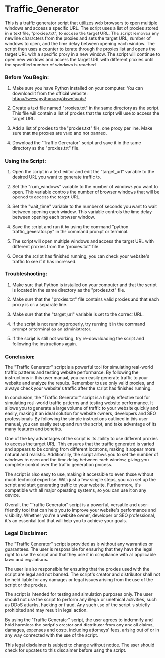 # Traffic_Generator #

This is a traffic generator script that utilizes web browsers to open multiple windows and access a specific URL. The script uses a list of proxies stored in a text file, "proxies.txt", to access the target URL. The script removes any newline characters from the proxies and sets the target URL, number of windows to open, and the time delay between opening each window. The script then uses a counter to iterate through the proxies list and opens the target URL with a specific proxy in a new window. The script will continue to open new windows and access the target URL with different proxies until the specified number of windows is reached.

### Before You Begin: ###

 1. Make sure you have Python installed on your computer. You can download it from the official website: https://www.python.org/downloads/

 2. Create a text file named "proxies.txt" in the same directory as the script. This file will contain a list of proxies that the script will use to access the target URL.

 3. Add a list of proxies to the "proxies.txt" file, one proxy per line. Make sure that the proxies are valid and not banned.

 4. Download the "Traffic Generator" script and save it in the same directory as the "proxies.txt" file.

### Using the Script: ###

 1. Open the script in a text editor and edit the "target_url" variable to the desired URL you want to generate traffic to.

 2. Set the "num_windows" variable to the number of windows you want to open. This variable controls the number of browser windows that will be opened to access the target URL.

 3. Set the "wait_time" variable to the number of seconds you want to wait between opening each window. This variable controls the time delay between opening each browser window.

 4. Save the script and run it by using the command "python traffic_generator.py" in the command prompt or terminal.

 5. The script will open multiple windows and access the target URL with different proxies from the "proxies.txt" file.

 6. Once the script has finished running, you can check your website's traffic to see if it has increased.

### Troubleshooting: ###

 1. Make sure that Python is installed on your computer and that the script is located in the same directory as the "proxies.txt" file.

 2. Make sure that the "proxies.txt" file contains valid proxies and that each proxy is on a separate line.

 3. Make sure that the "target_url" variable is set to the correct URL.

 4. If the script is not running properly, try running it in the command prompt or terminal as an administrator.

 5. If the script is still not working, try re-downloading the script and following the instructions again.

### Conclusion: ###

The "Traffic Generator" script is a powerful tool for simulating real-world traffic patterns and testing website performance. By following the instructions in this user manual, you can easily generate traffic to your website and analyze the results. Remember to use only valid proxies, and always check your website's traffic after the script has finished running.

In conclusion, the "Traffic Generator" script is a highly effective tool for simulating real-world traffic patterns and testing website performance. It allows you to generate a large volume of traffic to your website quickly and easily, making it an ideal solution for website owners, developers and SEO professionals. By following the simple instructions outlined in this user manual, you can easily set up and run the script, and take advantage of its many features and benefits.

One of the key advantages of the script is its ability to use different proxies to access the target URL. This ensures that the traffic generated is varied and appears to be coming from different locations, making it appear more natural and realistic. Additionally, the script allows you to set the number of windows to open and the time delay between each window, giving you complete control over the traffic generation process.

The script is also easy to use, making it accessible to even those without much technical expertise. With just a few simple steps, you can set up the script and start generating traffic to your website. Furthermore, it's compatible with all major operating systems, so you can use it on any device.

Overall, the "Traffic Generator" script is a powerful, versatile and user-friendly tool that can help you to improve your website's performance and visibility. Whether you're a website owner, developer or SEO professional, it's an essential tool that will help you to achieve your goals.

### Legal Disclaimer: ###

The "Traffic Generator" script is provided as is without any warranties or guarantees. The user is responsible for ensuring that they have the legal right to use the script and that they use it in compliance with all applicable laws and regulations.

The user is also responsible for ensuring that the proxies used with the script are legal and not banned. The script's creator and distributor shall not be held liable for any damages or legal issues arising from the use of the script or the proxies.

The script is intended for testing and simulation purposes only. The user should not use the script to perform any illegal or unethical activities, such as DDoS attacks, hacking or fraud. Any such use of the script is strictly prohibited and may result in legal action.

By using the "Traffic Generator" script, the user agrees to indemnify and hold harmless the script's creator and distributor from any and all claims, damages, expenses and costs, including attorneys' fees, arising out of or in any way connected with the use of the script.

This legal disclaimer is subject to change without notice. The user should check for updates to this disclaimer before using the script.

